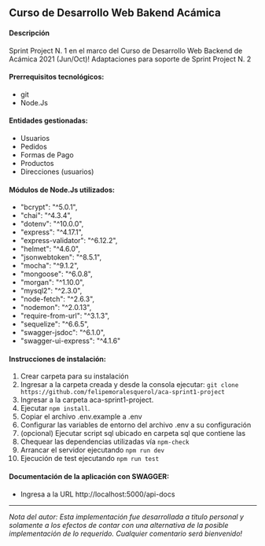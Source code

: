 ## Curso de Desarrollo Web Bakend Acámica

#### Descripción

Sprint Project N. 1 en el marco del Curso de Desarrollo Web Backend de Acámica 2021 (Jun/Oct)!
Adaptaciones para soporte de Sprint Project N. 2

#### Prerrequisitos tecnológicos:

- git
- Node.Js

#### Entidades gestionadas:

- Usuarios
- Pedidos
- Formas de Pago
- Productos
- Direcciones (usuarios)

#### Módulos de Node.Js utilizados:

- "bcrypt": "^5.0.1",
- "chai": "^4.3.4",
- "dotenv": "^10.0.0",
- "express": "^4.17.1",
- "express-validator": "^6.12.2",
- "helmet": "^4.6.0",
- "jsonwebtoken": "^8.5.1",
- "mocha": "^9.1.2",
- "mongoose": "^6.0.8",
- "morgan": "^1.10.0",
- "mysql2": "^2.3.0",
- "node-fetch": "^2.6.3",
- "nodemon": "^2.0.13",
- "require-from-url": "^3.1.3",
- "sequelize": "^6.6.5",
- "swagger-jsdoc": "^6.1.0",
- "swagger-ui-express": "^4.1.6"

#### Instrucciones de instalación:

1. Crear carpeta para su instalación
2. Ingresar a la carpeta creada y desde la consola ejecutar:
   `git clone https://github.com/felipemoralesquerol/aca-sprint1-project`
3. Ingresar a la carpeta aca-sprint1-project.
4. Ejecutar `npm install`.
5. Copiar el archivo .env.example a .env
6. Configurar las variables de entorno del archivo .env a su configuración
7. (opcional) Ejecutar script sql ubicado en carpeta sql que contiene las 
7. Chequear las dependencias utilizadas vía `npm-check`
8. Arrancar el servidor ejecutando `npm run dev`
9. Ejecución de test ejecutando `npm run test`

#### Documentación de la aplicación con SWAGGER:

- Ingresa a la URL http://localhost:5000/api-docs

---

_Nota del autor:
Esta implementación fue desarrollada a titulo personal y solamente a los efectos de contar con una alternativa de la posible implementación de lo requerido. Cualquier comentario será bienvenido!_
